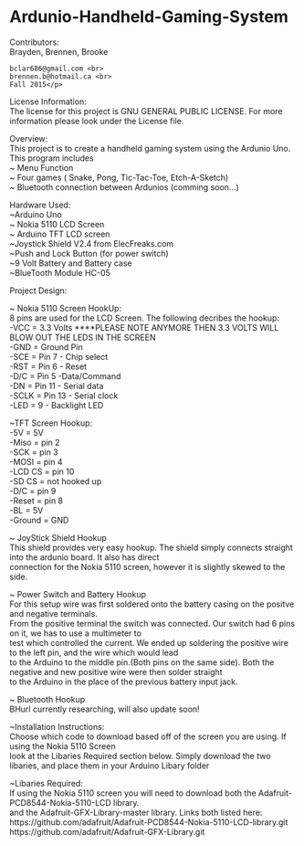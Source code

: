 
  <h1 id="ardunio-handheld-gaming-system">Ardunio-Handheld-Gaming-System</h1>
</blockquote>

<p>Contributors: <br>
    Brayden, Brennen, Brooke <br>
    
    bclar686@gmail.com <br>
    brennen.b@hotmail.ca <br>
    Fall 2015</p>

<p>License Information: <br>
  The license for this project is GNU GENERAL PUBLIC LICENSE. For more information please look under the License file.</p>

<p>Overview: <br>
  This project is to create a handheld gaming system using the Ardunio Uno. This program includes <br>
    ~ Menu Function <br>
    ~ Four games ( Snake, Pong, Tic-Tac-Toe, Etch-A-Sketch) <br>
    ~ Bluetooth connection between Ardunios (comming soon...) </p>


<p>Hardware Used: <br>
  ~Arduino Uno <br>
  ~ Nokia 5110 LCD Screen <br>
  ~ Arduino TFT LCD screen <br>
  ~Joystick Shield V2.4 from ElecFreaks.com  <br>
  ~Push and Lock Button (for power switch) <br>
  ~9 Volt Battery and Battery case <br>
  ~BlueTooth Module HC-05</p>

<p>Project Design:</p>

<p>~ Nokia 5110 Screen HookUp: <br>
      8 pins are used for the LCD Screen. The following decribes the hookup: <br>
       -VCC = 3.3 Volts ****PLEASE NOTE ANYMORE THEN 3.3 VOLTS WILL BLOW OUT THE LEDS IN THE SCREEN <br>
      -GND = Ground Pin <br>
      -SCE = Pin 7  - Chip select <br>
      -RST = Pin 6  - Reset <br>
      -D/C = Pin 5  -Data/Command <br>
      -DN = Pin 11 - Serial data <br>
      -SCLK = Pin 13  - Serial clock <br>
      -LED = 9    - Backlight LED</p>
      
  <p> ~TFT Screen Hookup: <br>
      -5V = 5V <br>
      -Miso = pin 2 <br>
      -SCK = pin 3 <br>
      -MOSI = pin 4 <br>
      -LCD CS = pin 10 <br>
      -SD CS = not hooked up <br>
      -D/C = pin 9 <br>
      -Reset = pin 8 <br>
      -BL = 5V <br>
      -Ground = GND <br>
<p>~ JoyStick Shield Hookup <br>
    This shield provides very easy hookup. The shield simply connects straight into the ardunio board. It also has direct <br>      connection for the Nokia 5110 screen, however it is slightly skewed to the side.</p>

<p>~ Power Switch and Battery Hookup <br>
    For this setup wire was first soldered onto the battery casing on the positve and negative terminals. <br>      
    From the positive terminal the switch was connected. Our switch had 6 pins on it, we has to use a multimeter to <br> 
    test which controlled the current. We ended up soldering the positive wire to the left pin, and the wire which would lead <br> 
    to the Arduino to the middle pin.(Both pins on the same side). Both the negative and new positive wire were then solder straight <br>
    to the Arduino in the place of the previous battery input jack. </p>
  
<p>~ Bluetooth Hookup <br>
      BHurl currently researching, will also update soon!</p>

<p>~Installation Instructions:<br>
      Choose which code to download based off of the screen you are using. If using the Nokia 5110 Screen <br> 
      look at the Libaries Required section below. Simply download the two libaries, and place them in your Arduino Libary folder </p>
      
<p>~Libaries Required: <br>
      If using the Nokia 5110 screen you will need to download both the Adafruit-PCD8544-Nokia-5110-LCD library. <br>
      and the Adafruit-GFX-Library-master library. Links both listed here: <br>
      https://github.com/adafruit/Adafruit-PCD8544-Nokia-5110-LCD-library.git <br>
      https://github.com/adafruit/Adafruit-GFX-Library.git </p>

